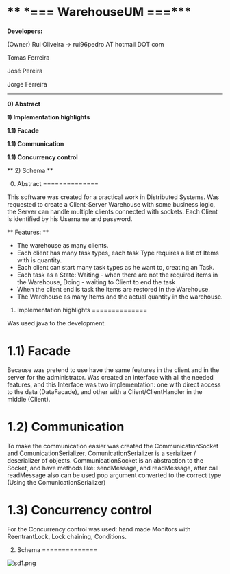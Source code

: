 ** \*=== WarehouseUM ===\***
==============

**Developers:**

(Owner) Rui Oliveira -> rui96pedro AT hotmail DOT com

Tomas Ferreira

José Pereira

Jorge Ferreira

--------------

**0) Abstract**

**1) Implementation highlights**

**1.1) Facade**

**1.1) Communication**

**1.1) Concurrency control**

** 2) Schema **

0) Abstract
==============

This software was created for a practical work in Distributed Systems. Was requested to create a Client-Server Warehouse with some business logic, the Server can handle multiple clients connected with sockets.
Each Client is identified by his Username and password.

** Features: **

* The warehouse as many clients.
* Each client has many task types, each task Type requires a list of Items with is quantity.
* Each client can start many task types as he want to, creating an Task.
* Each task as a State: Waiting - when there are not the required items in the Warehouse, Doing - waiting to Client to end the task
* When the client end is task the items are restored in the Warehouse.
* The Warehouse as many Items and the actual quantity in the warehouse.

1) Implementation highlights
==============

Was used java to the development.


1.1) Facade
==============

Because was pretend to use have the same features in the client and in the server for the administrator. Was created an interface with all the needed features, and this Interface was two implementation: one with direct access to the data (DataFacade), and other with a Client/ClientHandler in the middle (Client).

1.2) Communication
==============

To make the communication easier was created the CommunicationSocket and ComunicationSerializer.
ComunicationSerializer is a serializer / deserializer of objects.
CommunicationSocket is an abstraction to the Socket, and have methods like: sendMessage, and readMessage, after call readMessage also can be used pop argument converted to the correct type (Using the ComunicationSerializer)


1.3) Concurrency control
==============

For the Concurrency control was used: hand made Monitors with ReentrantLock, Lock chaining, Conditions.

2) Schema
==============

![sd1.png](https://bitbucket.org/repo/ByggeX/images/2842833182-sd1.png)